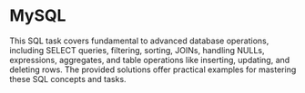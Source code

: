 # MySQL


This SQL task covers fundamental to advanced database operations, including SELECT queries, filtering, sorting, JOINs, handling NULLs, expressions, aggregates, and table operations like inserting, updating, and deleting rows. The provided solutions offer practical examples for mastering these SQL concepts and tasks.
